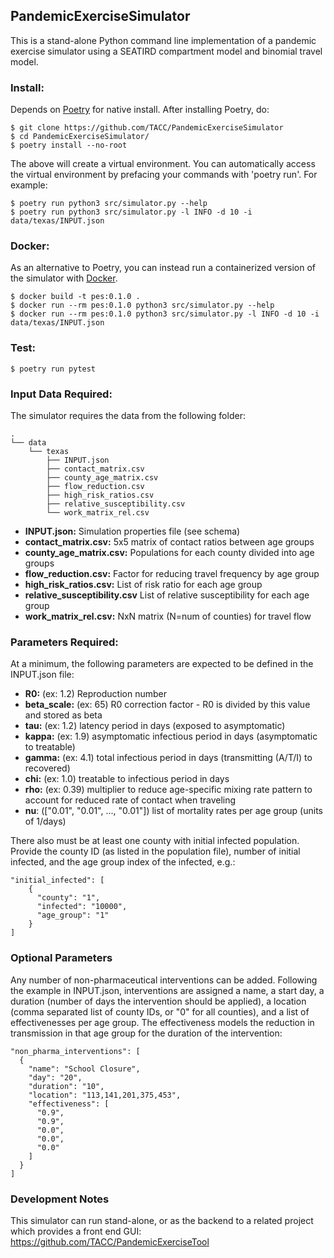 ## PandemicExerciseSimulator

This is a stand-alone Python command line implementation of a pandemic exercise
simulator using a SEATIRD compartment model and binomial travel model.

### Install:

Depends on [Poetry](https://python-poetry.org/docs/#installation) for native install.
After installing Poetry, do:

```
$ git clone https://github.com/TACC/PandemicExerciseSimulator
$ cd PandemicExerciseSimulator/
$ poetry install --no-root
```

The above will create a virtual environment. You can automatically access the virtual
environment by prefacing your commands with 'poetry run'. For example:

```
$ poetry run python3 src/simulator.py --help
$ poetry run python3 src/simulator.py -l INFO -d 10 -i data/texas/INPUT.json
```


### Docker:

As an alternative to Poetry, you can instead run a containerized version of the
simulator with [Docker](https://docs.docker.com/engine/install/).

```
$ docker build -t pes:0.1.0 .
$ docker run --rm pes:0.1.0 python3 src/simulator.py --help
$ docker run --rm pes:0.1.0 python3 src/simulator.py -l INFO -d 10 -i data/texas/INPUT.json
```


### Test:

```
$ poetry run pytest
```

### Input Data Required:

The simulator requires the data from the following folder:
```
.
└── data
    └── texas
        ├── INPUT.json
        ├── contact_matrix.csv
        ├── county_age_matrix.csv
        ├── flow_reduction.csv
        ├── high_risk_ratios.csv
        ├── relative_susceptibility.csv
        └── work_matrix_rel.csv
```

* **INPUT.json:** Simulation properties file (see schema)
* **contact_matrix.csv:** 5x5 matrix of contact ratios between age groups
* **county_age_matrix.csv:** Populations for each county divided into age groups
* **flow_reduction.csv:** Factor for reducing travel frequency by age group
* **high_risk_ratios.csv:** List of risk ratio for each age group
* **relative_susceptibility.csv** List of relative susceptibility for each age group
* **work_matrix_rel.csv:** NxN matrix (N=num of counties) for travel flow


### Parameters Required:

At a minimum, the following parameters are expected to be defined in the 
INPUT.json file:

* **R0:** (ex: 1.2) Reproduction number
* **beta_scale:** (ex: 65) R0 correction factor - R0 is divided by this value and stored as beta
* **tau:** (ex: 1.2) latency period in days (exposed to asymptomatic)
* **kappa:** (ex: 1.9) asymptomatic infectious period in days (asymptomatic to treatable)
* **gamma:** (ex: 4.1) total infectious period in days (transmitting (A/T/I) to recovered)
* **chi:** (ex: 1.0) treatable to infectious period in days
* **rho:** (ex: 0.39) multiplier to reduce age-specific mixing rate pattern to account for reduced rate of contact when traveling
* **nu**: (["0.01", "0.01", ..., "0.01"]) list of mortality rates per age group (units of 1/days)


There also must be at least one county with initial infected population. Provide the 
county ID (as listed in the population file), number of initial infected, and the age
group index of the infected, e.g.:
```
"initial_infected": [
    {
      "county": "1",
      "infected": "10000",
      "age_group": "1"
    }
]
```

### Optional Parameters

Any number of non-pharmaceutical interventions can be added. Following the example in
INPUT.json, interventions are assigned a name, a start day, a duration (number of days the
intervention should be applied), a location (comma separated list of county IDs, or "0" for
all counties), and a list of effectivenesses per age group. The effectiveness models the 
reduction in transmission in that age group for the duration of the intervention:

```
"non_pharma_interventions": [
  {
    "name": "School Closure",
    "day": "20",
    "duration": "10",
    "location": "113,141,201,375,453",
    "effectiveness": [
      "0.9",
      "0.9",
      "0.0",
      "0.0",
      "0.0"
    ]
  }
]
```

### Development Notes

This simulator can run stand-alone, or as the backend to a related project which provides a 
front end GUI: https://github.com/TACC/PandemicExerciseTool
